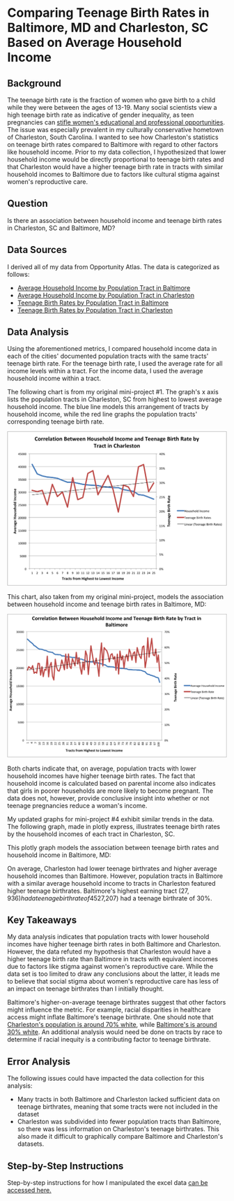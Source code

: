 # Comparing Teenage Birth Rates in Baltimore, MD and Charleston, SC Based on Average Household Income
## Background
The teenage birth rate is the fraction of women who gave birth to a child while they were between the ages of 13-19. Many social scientists view a high teenage birth rate as indicative of gender inequality, as teen pregnancies can [stifle women's educational and professional opportunities](https://www.mcser.org/journal/index.php/jesr/article/viewFile/542/567). The issue was especially prevalent in my culturally conservative hometown of Charleston, South Carolina. I wanted to see how Charleston's statistics on teenage birth rates compared to Baltimore with regard to other factors like household income. Prior to my data collection, I hypothesized that lower household income would be directly proportional to teenage birth rates and that Charleston would have a higher teenage birth rate in tracts with similar household incomes to Baltimore due to factors like cultural stigma against women's reproductive care.
## Question
Is there an association between household income and teenage birth rates in Charleston, SC and Baltimore, MD? 
## Data Sources
I derived all of my data from Opportunity Atlas. The data is categorized as follows:
- [Average Household Income by Population Tract in Baltimore](https://github.com/John-Frye/baltimore-charleston-comparing-teen-pregnancy-rates/blob/master/Baltimore_Income_Data.xlsx)
- [Average Household Income by Population Tract in Charleston](https://github.com/John-Frye/baltimore-charleston-comparing-teen-pregnancy-rates/blob/master/Charleston_Income_Data.xlsx)
- [Teenage Birth Rates by Population Tract in Baltimore](https://github.com/John-Frye/baltimore-charleston-comparing-teen-pregnancy-rates/blob/master/baltimore_teen_pregnancy.xls)
- [Teenage Birth Rates by Population Tract in Charleston](https://github.com/John-Frye/baltimore-charleston-comparing-teen-pregnancy-rates/blob/master/charleston_teen_pregnancy.xltx)
## Data Analysis
Using the aforementioned metrics, I compared household income data in each of the cities' documented population tracts with the same tracts' teenage birth rate. For the teenage birth rate, I used the average rate for all income levels within a tract. For the income data, I used the average household income within a tract. 

The following chart is from my original mini-project #1. The graph's x axis lists the population tracts in Charleston, SC from highest to lowest average household income. The blue line models this arrangement of tracts by household income, while the red line graphs the population tracts' corresponding teenage birth rate. 

![alt_text](https://github.com/John-Frye/baltimore-charleston-comparing-teen-pregnancy-rates/blob/master/Income_Birth_Correlation_Charleston.png)

This chart, also taken from my original mini-project, models the association between household income and teenage birth rates in Baltimore, MD:

![alt_text](https://github.com/John-Frye/baltimore-charleston-comparing-teen-pregnancy-rates/blob/eb208fa0d8972fdad16272bd8874958a39c09db4/Income_Birth_Correlation_Baltimore.png)

Both charts indicate that, on average, population tracts with lower household incomes have higher teenage birth rates. The fact that household income is calculated based on parental income also indicates that girls in poorer households are more likely to become pregnant. The data does not, however, provide conclusive insight into whether or not teenage pregnancies reduce a woman's income. 

My updated graphs for mini-project #4 exhibit similar trends in the data. The following graph, made in plotly express, illustrates teenage birth rates by the household incomes of each tract in Charleston, SC. 

This plotly graph models the association between teenage birth rates and household income in Baltimore, MD:

On average, Charleston had lower teenage birthrates and higher average household incomes than Baltimore. However, population tracts in Baltimore with a similar average household income to tracts in Charleston featured higher teenage birthrates. Baltimore's highest earning tract ($27,936) had a teenage birthrate of 45%, whereas Charleston's lowest earning tract ($27,207) had a teenage birthrate of 30%. 
## Key Takeaways 
My data analysis indicates that population tracts with lower household incomes have higher teenage birth rates in both Baltimore and Charleston. However, the data refuted my hypothesis that Charleston would have a higher teenage birth rate than Baltimore in tracts with equivalent incomes due to factors like stigma against women's reproductive care. While the data set is too limited to draw any conclusions about the latter, it leads me to believe that social stigma about women's reproductive care has less of an impact on teenage birthrates than I initially thought. 

Baltimore's higher-on-average teenage birthrates suggest that other factors might influence the metric. For example, racial disparities in healthcare access might inflate Baltimore's teenage birthrate. One should note that [Charleston's population is around 70% white](https://www.charleston-sc.gov/DocumentCenter/View/25665/FAST-FACTS-2020), while [Baltimore's is around 30% white](https://www.census.gov/quickfacts/fact/table/baltimorecitymarylandcounty/AGE295219). An additional analysis would need be done on tracts by race to determine if racial inequity is a contributing factor to teenage birthrate. 

## Error Analysis
The following issues could have impacted the data collection for this analysis:
- Many tracts in both Baltimore and Charleston lacked sufficient data on teenage birthrates, meaning that some tracts were not included in the dataset
- Charleston was subdivided into fewer population tracts than Baltimore, so there was less information on Charleston's teenage birthrates. This also made it difficult to graphically compare Baltimore and Charleston's datasets.
## Step-by-Step Instructions
Step-by-step instructions for how I manipulated the excel data [can be accessed here.](https://github.com/John-Frye/baltimore-charleston-comparing-teen-pregnancy-rates/blob/master/Instructions_Baltimore_Charleston_Teen_Pregnancy_Rate_Comparison.xlsx) 

